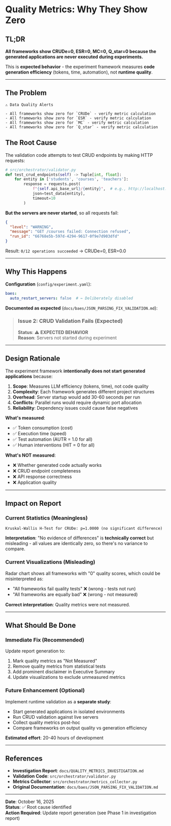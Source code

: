# Quality Metrics: Why They Show Zero

## TL;DR

**All frameworks show CRUDe=0, ESR=0, MC=0, Q_star=0 because the generated applications are never executed during experiments.**

This is **expected behavior** - the experiment framework measures **code generation efficiency** (tokens, time, automation), not **runtime quality**.

---

## The Problem

```
⚠️ Data Quality Alerts

- All frameworks show zero for `CRUDe` - verify metric calculation
- All frameworks show zero for `ESR` - verify metric calculation  
- All frameworks show zero for `MC` - verify metric calculation
- All frameworks show zero for `Q_star` - verify metric calculation
```

## The Root Cause

The validation code attempts to test CRUD endpoints by making HTTP requests:

```python
# src/orchestrator/validator.py
def test_crud_endpoints(self) -> Tuple[int, float]:
    for entity in ['students', 'courses', 'teachers']:
        response = requests.post(
            f"{self.api_base_url}/{entity}",  # e.g., http://localhost:8100/students
            json=test_data[entity],
            timeout=10
        )
```

**But the servers are never started**, so all requests fail:

```json
{
  "level": "WARNING",
  "message": "GET /courses failed: Connection refused",
  "run_id": "66768e5b-597d-4294-9617-0f9e7d903dfd"
}
```

Result: `0/12 operations succeeded` → CRUDe=0, ESR=0.0

---

## Why This Happens

**Configuration** (`config/experiment.yaml`):
```yaml
baes:
  auto_restart_servers: false  # ← Deliberately disabled
```

**Documented as expected** (`docs/baes/JSON_PARSING_FIX_VALIDATION.md`):
> ### Issue 2: CRUD Validation Fails (Expected)
> **Status**: ⚠️ **EXPECTED BEHAVIOR**  
> **Reason**: Servers not started during experiment

---

## Design Rationale

The experiment framework **intentionally does not start generated applications** because:

1. **Scope**: Measures LLM efficiency (tokens, time), not code quality
2. **Complexity**: Each framework generates different project structures
3. **Overhead**: Server startup would add 30-60 seconds per run
4. **Conflicts**: Parallel runs would require dynamic port allocation
5. **Reliability**: Dependency issues could cause false negatives

**What's measured**:
- ✅ Token consumption (cost)
- ✅ Execution time (speed)
- ✅ Test automation (AUTR = 1.0 for all)
- ✅ Human interventions (HIT = 0 for all)

**What's NOT measured**:
- ❌ Whether generated code actually works
- ❌ CRUD endpoint completeness
- ❌ API response correctness
- ❌ Application quality

---

## Impact on Report

### Current Statistics (Meaningless)

```
Kruskal-Wallis H-Test for CRUDe: p=1.0000 (no significant difference)
```

**Interpretation**: "No evidence of differences" is **technically correct** but misleading - all values are identically zero, so there's no variance to compare.

### Current Visualizations (Misleading)

Radar chart shows all frameworks with "0" quality scores, which could be misinterpreted as:
- "All frameworks fail quality tests" ❌ (wrong - tests not run)
- "All frameworks are equally bad" ❌ (wrong - not measured)

**Correct interpretation**: Quality metrics were not measured.

---

## What Should Be Done

### Immediate Fix (Recommended)

Update report generation to:
1. Mark quality metrics as "Not Measured"
2. Remove quality metrics from statistical tests
3. Add prominent disclaimer in Executive Summary
4. Update visualizations to exclude unmeasured metrics

### Future Enhancement (Optional)

Implement runtime validation as a **separate study**:
- Start generated applications in isolated environments
- Run CRUD validation against live servers
- Collect quality metrics post-hoc
- Compare frameworks on output quality vs generation efficiency

**Estimated effort**: 20-40 hours of development

---

## References

- **Investigation Report**: `docs/QUALITY_METRICS_INVESTIGATION.md`
- **Validation Code**: `src/orchestrator/validator.py`
- **Metrics Collector**: `src/orchestrator/metrics_collector.py`
- **Original Documentation**: `docs/baes/JSON_PARSING_FIX_VALIDATION.md`

---

**Date**: October 16, 2025  
**Status**: ✅ Root cause identified  
**Action Required**: Update report generation (see Phase 1 in investigation report)
